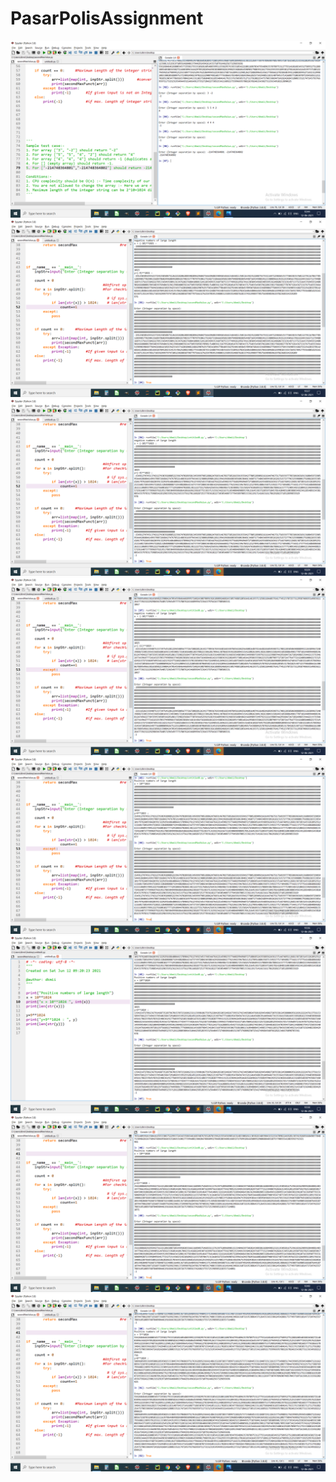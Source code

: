# PasarPolisAssignment

<div align="center">
    <img src="/GivenTestCase.png"></img>
    <img src="/ln-R1.png" </img> 
</div>
<div>
    <img src="/ln-R2.png" </img> 
</div>
<div>
    <img src="ln-R3.png" </img> 
    <img src="lp-R1.png"></img>
    <img src="lp-R2.png"></img>
    <img src="lp-R3.png"></img>
    <img src="lp-R4.png"></img>
</div>

